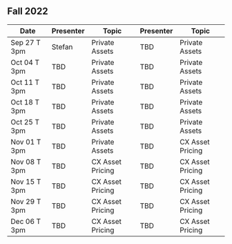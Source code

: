 ## Fall 2022

| Date             | Presenter    | Topic            | Presenter         | Topic                   |
|------------------|------------- |------------------| ------------------|-------------------------|
| Sep 27 T 3pm     | Stefan       | Private Assets   | TBD               | Private Assets          |
| Oct 04 T 3pm     | TBD          | Private Assets   | TBD               | Private Assets          |
| Oct 11 T 3pm     | TBD          | Private Assets   | TBD               | Private Assets          |
| Oct 18 T 3pm     | TBD          | Private Assets   | TBD               | Private Assets          |
| Oct 25 T 3pm     | TBD          | Private Assets   | TBD               | Private Assets          |
| Nov 01 T 3pm     | TBD          | Private Assets   | TBD               | CX Asset Pricing        |
| Nov 08 T 3pm     | TBD          | CX Asset Pricing | TBD               | CX Asset Pricing        |
| Nov 15 T 3pm     | TBD          | CX Asset Pricing | TBD               | CX Asset Pricing        |
| Nov 29 T 3pm     | TBD          | CX Asset Pricing | TBD               | CX Asset Pricing        |
| Dec 06 T 3pm     | TBD          | CX Asset Pricing | TBD               | CX Asset Pricing        |

